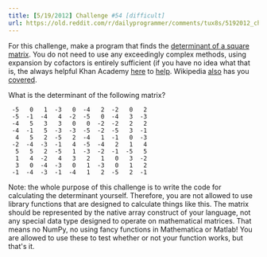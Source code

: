 ```yaml
---
title: [5/19/2012] Challenge #54 [difficult]
url: https://old.reddit.com/r/dailyprogrammer/comments/tux8s/5192012_challenge_54_difficult/
---
```


For this challenge, make a program that finds the [determinant of a square matrix](http://en.wikipedia.org/wiki/Determinant#Calculation). You do not need to use any exceedingly complex methods, using expansion by cofactors is entirely sufficient (if you have no idea what that is, the always helpful Khan Academy [here](http://www.khanacademy.org/math/linear-algebra/v/linear-algebra--3x3-determinant) to [help](http://www.khanacademy.org/math/linear-algebra/v/linear-algebra--nxn-determinant). Wikipedia [also](http://en.wikipedia.org/wiki/Laplace_expansion) has you [covered](http://en.wikipedia.org/wiki/Cofactor_(linear_algebra\))).

What is the determinant of the following matrix?
    
     -5   0   1  -3   0  -4   2  -2   0   2
     -5  -1  -4   4  -2  -5   0  -4   3  -3
     -4   5   3   3   0   0  -2  -2   2   2
     -4  -1   5  -3  -3  -5  -2  -5   3  -1
      4   5   2  -5   2  -4   1  -1   0  -3
     -2  -4  -3  -1   4  -5  -4   2   1   4
      5   5   2  -5   1  -3  -2  -1  -5   5
      1   4  -2   4   3   2   1   0   3  -2
      3   0  -4  -3   0   1  -3   0   1   2
     -1  -4  -3  -1  -4   1   2  -5   2  -1
     
Note: the whole purpose of this challenge is to write the code for calculating the determinant yourself. Therefore, you are not allowed to use library functions that are designed to calculate things like this. The matrix should be represented by the native array construct of your language, not any special data type designed to operate on mathematical matrices. That means no NumPy, no using fancy functions in Mathematica or Matlab! You are allowed to use these to test whether or not your function works, but that's it. 
